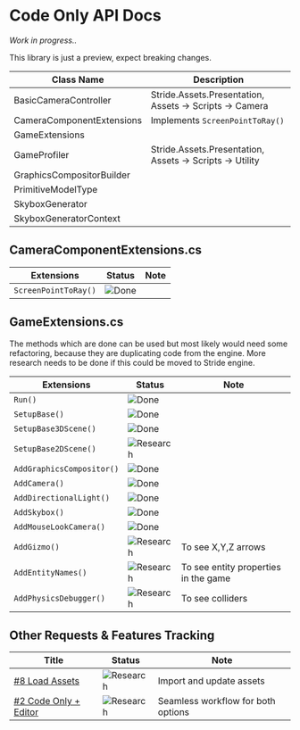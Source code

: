 # Code Only API Docs

*Work in progress..*

This library is just a preview, expect breaking changes.

| Class Name | Description
| --- | --- |
| BasicCameraController | Stride.Assets.Presentation, Assets -> Scripts -> Camera|
| CameraComponentExtensions | Implements ```ScreenPointToRay()``` | |
| GameExtensions | |
| GameProfiler | Stride.Assets.Presentation, Assets -> Scripts -> Utility |
| GraphicsCompositorBuilder | |
| PrimitiveModelType |  |
| SkyboxGenerator        | |
| SkyboxGeneratorContext |  |

## CameraComponentExtensions.cs

| Extensions | Status | Note
| --- | --- | --- |
| ```ScreenPointToRay()``` |![Done](https://img.shields.io/badge/status-done-green?style=for-the-badge)| |

## GameExtensions.cs

The methods which are done can be used but most likely would need some refactoring, because they are duplicating code from the engine. More research needs to be done if this could be moved to Stride engine.

| Extensions | Status | Note
| --- | --- | --- |
| ```Run()``` |![Done](https://img.shields.io/badge/status-done-green?style=for-the-badge)| |
| ```SetupBase()```|![Done](https://img.shields.io/badge/status-done-green?style=for-the-badge)| |
| ```SetupBase3DScene()``` |![Done](https://img.shields.io/badge/status-done-green?style=for-the-badge)| |
| ```SetupBase2DScene()``` |![Research](https://img.shields.io/badge/status-research-blue?style=for-the-badge)| |
| ```AddGraphicsCompositor()```|![Done](https://img.shields.io/badge/status-done-green?style=for-the-badge) | |
| ```AddCamera()```|![Done](https://img.shields.io/badge/status-done-green?style=for-the-badge) | |
| ```AddDirectionalLight()```|![Done](https://img.shields.io/badge/status-done-green?style=for-the-badge) | |
| ```AddSkybox()```|![Done](https://img.shields.io/badge/status-done-green?style=for-the-badge) | |
| ```AddMouseLookCamera()```|![Done](https://img.shields.io/badge/status-done-green?style=for-the-badge) | |
| ```AddGizmo()``` |![Research](https://img.shields.io/badge/status-research-blue?style=for-the-badge)|To see X,Y,Z arrows|
| ```AddEntityNames()``` |![Research](https://img.shields.io/badge/status-research-blue?style=for-the-badge)|To see entity properties in the game|
| ```AddPhysicsDebugger()``` |![Research](https://img.shields.io/badge/status-research-blue?style=for-the-badge)|To see colliders|

## Other Requests & Features Tracking
| Title | Status | Note
| --- | --- | --- |
| [#8 Load Assets](https://github.com/VaclavElias/stride-code-only/issues/8) |![Research](https://img.shields.io/badge/status-research-blue?style=for-the-badge)|Import and update assets|
| [#2 Code Only + Editor](https://github.com/VaclavElias/stride-code-only/issues/2) |![Research](https://img.shields.io/badge/status-research-blue?style=for-the-badge)|Seamless workflow for both options|



